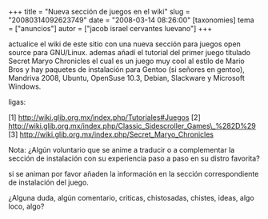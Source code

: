 +++
title = "Nueva sección de juegos en el wiki"
slug = "20080314092623749"
date = "2008-03-14 08:26:00"
[taxonomies]
tema = ["anuncios"]
autor = ["jacob israel cervantes luevano"]
+++

actualice el wiki de este sitio con una nueva sección para juegos open
source para GNU/Linux. ademas añadí el tutorial del primer juego
titulado Secret Maryo Chronicles el cual es un juego muy cool al estilo
de Mario Bros y hay paquetes de instalación para Gentoo (si señores en
gentoo), Mandriva 2008, Ubuntu, OpenSuse 10.3, Debian, Slackware y
Microsoft Windows.

ligas:

\[1\]
<a href="http://wiki.glib.org.mx/index.php/Tutoriales#Juegos">http://wiki.glib.org.mx/index.php/Tutoriales#Juegos</a>
\[2\]
<a href="http://wiki.glib.org.mx/index.php/Classic_Sidescroller_Games_%282D%29">http://wiki.glib.org.mx/index.php/Classic_Sidescroller_Games\_%282D%29</a>
\[3\]
<a href="http://wiki.glib.org.mx/index.php/Secret_Maryo_Chronicles">http://wiki.glib.org.mx/index.php/Secret_Maryo_Chronicles</a>

Nota: ¿Algún voluntario que se anime a traducir o a complementar la
sección de instalación con su experiencia paso a paso en su distro
favorita?

si se animan por favor añaden la información en la sección
correspondiente de instalación del juego.

¿Alguna duda, algún comentario, criticas, chistosadas, chistes, ideas,
algo loco, algo?

